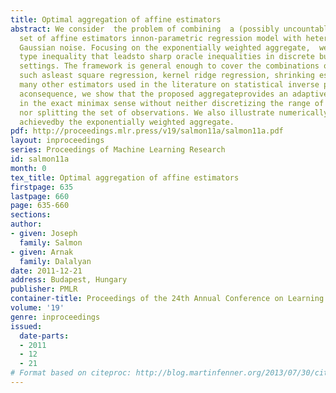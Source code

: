 ```yaml
---
title: Optimal aggregation of affine estimators
abstract: We consider  the problem of combining  a (possibly uncountably infinite)
  set of affine estimators innon-parametric regression model with heteroscedastic
  Gaussian noise. Focusing on the exponentially weighted aggregate,  we prove a PAC-Bayesian
  type inequality that leadsto sharp oracle inequalities in discrete but also in continuous
  settings. The framework is general enough to cover the combinations of various procedures
  such asleast square regression, kernel ridge regression, shrinking estimators and
  many other estimators used in the literature on statistical inverse problems. As
  aconsequence, we show that the proposed aggregateprovides an adaptive estimator
  in the exact minimax sense without neither discretizing the range of tuningparameters
  nor splitting the set of observations. We also illustrate numerically the good performance
  achievedby the exponentially weighted aggregate.
pdf: http://proceedings.mlr.press/v19/salmon11a/salmon11a.pdf
layout: inproceedings
series: Proceedings of Machine Learning Research
id: salmon11a
month: 0
tex_title: Optimal aggregation of affine estimators
firstpage: 635
lastpage: 660
page: 635-660
sections: 
author:
- given: Joseph
  family: Salmon
- given: Arnak
  family: Dalalyan
date: 2011-12-21
address: Budapest, Hungary
publisher: PMLR
container-title: Proceedings of the 24th Annual Conference on Learning Theory
volume: '19'
genre: inproceedings
issued:
  date-parts:
  - 2011
  - 12
  - 21
# Format based on citeproc: http://blog.martinfenner.org/2013/07/30/citeproc-yaml-for-bibliographies/
---
```

